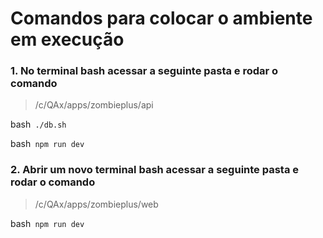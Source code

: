 # Comandos para colocar o ambiente em execução

### 1. No terminal bash acessar a seguinte pasta e rodar o comando 
> /c/QAx/apps/zombieplus/api

bash```
./db.sh```

bash```
npm run dev```

### 2. Abrir um novo terminal bash acessar a seguinte pasta e rodar o comando 
> /c/QAx/apps/zombieplus/web

bash```
npm run dev```